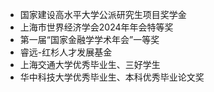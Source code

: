 - 国家建设高水平大学公派研究生项目奖学金
- 上海市世界经济学会2024年年会特等奖
- 第一届“国家金融学学术年会”一等奖
- 睿远-红杉人才发展基金
- 上海交通大学优秀毕业生、三好学生
- 华中科技大学优秀毕业生、本科优秀毕业论文奖
